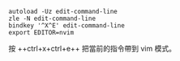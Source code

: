 
``` title="~/.zshrc"
autoload -Uz edit-command-line
zle -N edit-command-line
bindkey '^X^E' edit-command-line
export EDITOR=nvim
```

按 ++ctrl+x+ctrl+e++ 把當前的指令帶到 vim 模式。
